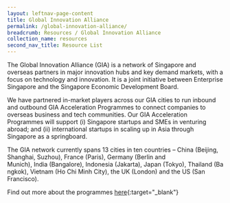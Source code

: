 ```yaml
---
layout: leftnav-page-content
title: Global Innovation Alliance
permalink: /global-innovation-alliance/
breadcrumb: Resources / Global Innovation Alliance
collection_name: resources
second_nav_title: Resource List
---
```


The Global Innovation Alliance (GIA) is a network of Singapore and overseas partners in major innovation hubs and key demand markets, with a focus on technology and innovation. It is a joint initiative between Enterprise Singapore and the Singapore Economic Development Board.

We have partnered in-market players across our GIA cities to run inbound and outbound GIA Acceleration Programmes to connect companies to overseas business and tech communities. Our GIA Acceleration Programmes will support (i) Singapore startups and SMEs in venturing abroad; and (ii) international startups in scaling up in Asia through Singapore as a springboard.

The GIA network currently spans 13 cities in ten countries – China (Beijing, Shanghai, Suzhou), France (Paris), Germany (Berlin and Munich), India (Bangalore), Indonesia (Jakarta), Japan (Tokyo), Thailand (Bangkok), Vietnam (Ho Chi Minh City), the UK (London) and the US (San Francisco).

Find out more about the programmes [here](https://www.enterprisesg.gov.sg/industries/hub/startup/global-innovation-alliance){:target="_blank"} 


